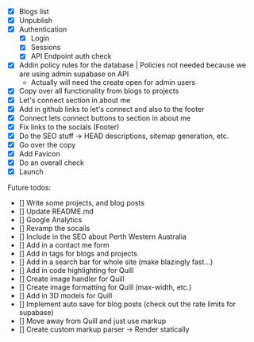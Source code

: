 
- [X] Blogs list
- [X] Unpublish 
- [X] Authentication
    - [X] Login
    - [X] Sessions
    - [X] API Endpoint auth check
- [X] Addin policy rules for the database | Policies not needed because we are using admin supabase on API
    - Actually will need the create open for admin users
- [X] Copy over all functionality from blogs to projects
- [X] Let's connect section in about me
- [X] Add in github links to let's connect and also to the footer
- [X] Connect lets connect buttons to section in about me
- [X] Fix links to the socials (Footer)
- [X] Do the SEO stuff -> HEAD descriptions, sitemap generation, etc.
- [X] Go over the copy
- [X] Add Favicon
- [X] Do an overall check
- [X] Launch

Future todos:
- [] Write some projects, and blog posts
- [] Update README.md 
- [] Google Analytics
- [] Revamp the socails
- [] Include in the SEO about Perth Western Australia 
- [] Add in a contact me form
- [] Add in tags for blogs and projects
- [] Add in a search bar for whole site (make blazingly fast...)
- [] Add in code highlighting for Quill
- [] Create image handler for Quill
- [] Create image formatting for Quill (max-width, etc.)
- [] Add in 3D models for Quill
- [] Implement auto save for blog posts (check out the rate limits for supabase)
- [] Move away from Quill and just use markup
- [] Create custom markup parser -> Render statically
